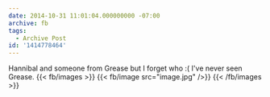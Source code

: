 ```yaml
---
date: 2014-10-31 11:01:04.000000000 -07:00
archive: fb
tags: 
  - Archive Post
id: '1414778464'
---
```


Hannibal and someone from Grease but I forget who :( I've never seen Grease.
{{< fb/images >}}
{{< fb/image src="image.jpg" />}}
{{< /fb/images >}}
